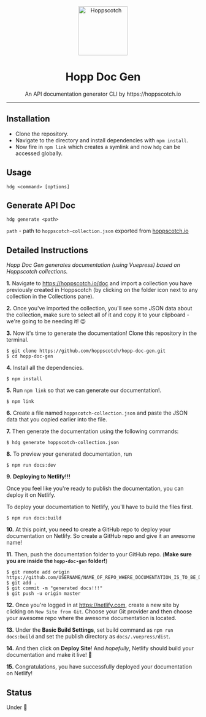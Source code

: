 <div align="center">
  <a href="https://hoppscotch.io"><img src="https://hoppscotch.io/icon.png" alt="Hoppscotch" height="128"></a>
  <br>
  <h1>Hopp Doc Gen</h1>
  <p>
    An API documentation generator CLI by https://hoppscotch.io
  </p>
</div>

---

## Installation

- Clone the repository.
- Navigate to the directory and install dependencies with `npm install`.
- Now fire in `npm link` which creates a symlink and now `hdg` can be accessed globally.

## Usage

`hdg <command> [options]`

## Generate API Doc

`hdg generate <path>`

`path` - path to `hoppscotch-collection.json` exported from [hoppscotch.io](https://hoppscotch.io/)

## Detailed Instructions

*Hopp Doc Gen generates documentation (using Vuepress) based on Hoppscotch collections.*

**1.** Navigate to https://hoppscotch.io/doc and import a collection you have previously created in Hoppscotch (by clicking on the folder icon next to any collection in the Collections pane).

**2.** Once you've imported the collection, you'll see some JSON data about the collection, make sure to select all of it and copy it to your clipboard - we're going to be needing it! :wink:


**3.** Now it's time to generate the documentation! Clone this repository in the terminal.

```
$ git clone https://github.com/hoppscotch/hopp-doc-gen.git
$ cd hopp-doc-gen
```

**4.** Install all the dependencies.

```
$ npm install
```

**5.** Run `npm link` so that we can generate our documentation!.

```
$ npm link
```

**6.** Create a file named `hoppscotch-collection.json` and paste the JSON data that you copied earlier into the file. 

**7.** Then generate the documentation using the following commands:
```
$ hdg generate hoppscotch-collection.json
```

**8.** To preview your generated documentation, run 
```
$ npm run docs:dev
```

**9.** **Deploying to Netlify!!!**

Once you feel like you're ready to publish the documentation, you can deploy it on Netlify.

To deploy your documentation to Netlify, you'll have to build the files first.

```
$ npm run docs:build
```

**10.** At this point, you need to create a GitHub repo to deploy your documentation on Netlify. So create a GitHub repo and give it an awesome name!

**11.** Then, push the documentation folder to your GitHub repo. (**Make sure you are inside the `hopp-doc-gen` folder!**)
```
$ git remote add origin https://github.com/USERNAME/NAME_OF_REPO_WHERE_DOCUMENTATION_IS_TO_BE_DEPLOYED
$ git add .
$ git commit -m "generated docs!!!"
$ git push -u origin master
```

**12.** Once you're logged in at https://netlify.com, create a new site by clicking on `New Site from Git`. Choose your Git provider and then choose your awesome repo where the awesome documentation is located.

**13.** Under the **Basic Build Settings**, set build command as `npm run docs:build` and set the publish directory as `docs/.vuepress/dist`. 

**14.** And then click on **Deploy Site**! And *hopefully*, Netlify should build your documentation and make it live! :partying_face:

**15.** Congratulations, you have successfully deployed your documentation on Netlify!

## Status

Under :construction:
